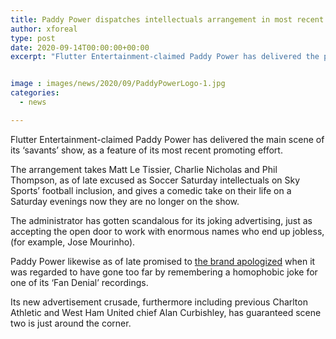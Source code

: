 ```yaml
---
title: Paddy Power dispatches intellectuals arrangement in most recent promotion campaign
author: xforeal 
type: post
date: 2020-09-14T00:00:00+00:00
excerpt: "Flutter Entertainment-claimed Paddy Power has delivered the principal scene of its 'intellectuals' show, as a component of its most recent publicizing campaign "


image : images/news/2020/09/PaddyPowerLogo-1.jpg
categories:
  - news

---
```

Flutter Entertainment-claimed Paddy Power has delivered the main scene of its &#8216;savants&#8217; show, as a feature of its most recent promoting effort. 

The arrangement takes Matt Le Tissier, Charlie Nicholas and Phil Thompson, as of late excused as Soccer Saturday intellectuals on Sky Sports&#8217; football inclusion, and gives a comedic take on their life on a Saturday evenings now they are no longer on the show. 

The administrator has gotten scandalous for its joking advertising, just as accepting the open door to work with enormous names who end up jobless, (for example, Jose Mourinho). 

Paddy Power likewise as of late promised to [the brand apologized][1] when it was regarded to have gone too far by remembering a homophobic joke for one of its &#8216;Fan Denial&#8217; recordings. 

Its new advertisement crusade, furthermore including previous Charlton Athletic and West Ham United chief Alan Curbishley, has guaranteed scene two is just around the corner.

 [1]: #